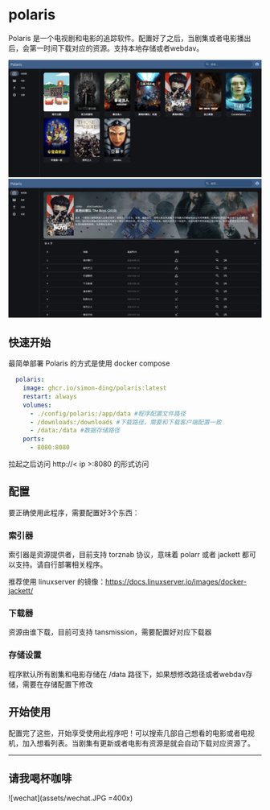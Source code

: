 # polaris

Polaris 是一个电视剧和电影的追踪软件。配置好了之后，当剧集或者电影播出后，会第一时间下载对应的资源。支持本地存储或者webdav。

![main_page](assets/main_page.png)
![detail_page](assets/detail_page.png)

## 快速开始

最简单部署 Polaris 的方式是使用 docker compose

```yaml
  polaris:
    image: ghcr.io/simon-ding/polaris:latest
    restart: always
    volumes:
      - ./config/polaris:/app/data #程序配置文件路径
      - /downloads:/downloads #下载路径，需要和下载客户端配置一致
      - /data:/data #数据存储路径
    ports:
      - 8080:8080
```

拉起之后访问 http://< ip >:8080 的形式访问

## 配置

要正确使用此程序，需要配置好3个东西：

### 索引器

索引器是资源提供者，目前支持 torznab 协议，意味着 polarr 或者 jackett 都可以支持。请自行部署相关程序。

推荐使用 linuxserver 的镜像：https://docs.linuxserver.io/images/docker-jackett/

### 下载器

资源由谁下载，目前可支持 tansmission，需要配置好对应下载器

### 存储设置

程序默认所有剧集和电影存储在 /data 路径下，如果想修改路径或者webdav存储，需要在存储配置下修改

## 开始使用

配置完了这些，开始享受使用此程序吧！可以搜索几部自己想看的电影或者电视机，加入想看列表。当剧集有更新或者电影有资源是就会自动下载对应资源了。



-------------

## 请我喝杯咖啡

![wechat](assets/wechat.JPG =400x)